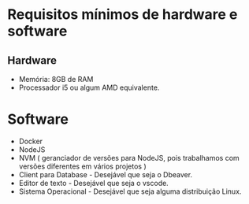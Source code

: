 # Requisitos mínimos de hardware e software



## Hardware

- Memória: 8GB de RAM
- Processador i5 ou algum AMD equivalente. 

# Software
- Docker
- NodeJS
- NVM ( geranciador de versões para NodeJS, pois trabalhamos com versões diferentes em vários projetos ) 
- Client para Database  -  Desejável que seja o Dbeaver.
- Editor de texto - Desejável que seja o vscode. 
- Sistema Operacional - Desejável que seja alguma distribuição Linux. 
